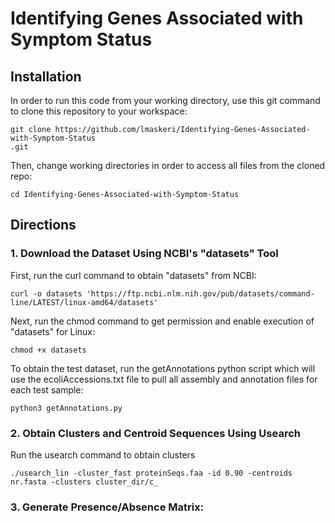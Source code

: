 # Identifying Genes Associated with Symptom Status

## Installation

In order to run this code from your working directory, use this git command to clone this repository to your workspace:
```
git clone https://github.com/lmaskeri/Identifying-Genes-Associated-with-Symptom-Status
.git
```
Then, change working directories in order to access all files from the cloned repo:
```
cd Identifying-Genes-Associated-with-Symptom-Status
```

## Directions

### 1. Download the Dataset Using NCBI's "datasets" Tool

First, run the curl command to obtain "datasets" from NCBI:
```
curl -o datasets 'https://ftp.ncbi.nlm.nih.gov/pub/datasets/command-line/LATEST/linux-amd64/datasets'
```

Next, run the chmod command to get permission and enable execution of "datasets" for Linux:
```
chmod +x datasets
```
To obtain the test dataset, run the getAnnotations python script which will use the ecoliAccessions.txt file to pull all assembly and annotation files for each test sample:
```
python3 getAnnotations.py
```
### 2. Obtain Clusters and Centroid Sequences Using Usearch
Run the usearch command to obtain clusters 
```
./usearch_lin -cluster_fast proteinSeqs.faa -id 0.90 -centroids nr.fasta -clusters cluster_dir/c_
```
### 3. Generate Presence/Absence Matrix:
